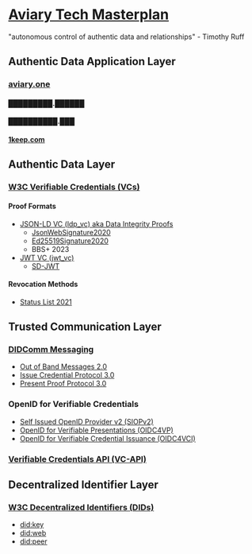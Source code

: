 # [Aviary Tech Masterplan](https://hackmd.io/lK0rJtksTiC4cua_DYu4Lw)

"autonomous control of authentic data and relationships" - Timothy Ruff


## Authentic Data Application Layer

### [aviary.one](https://aviary.one)

#### █████████.██████
#### ██████████.███
#### [1keep.com](https://1keep.com)

## Authentic Data Layer

### [W3C Verifiable Credentials (VCs)](https://www.w3.org/TR/vc-data-model/)

#### Proof Formats
* [JSON-LD VC (ldp_vc) aka Data Integrity Proofs](https://www.w3.org/TR/vc-data-model/#data-integrity-proofs)
  * [JsonWebSignature2020](https://www.w3.org/community/reports/credentials/CG-FINAL-lds-jws2020-20220721/)
  * [Ed25519Signature2020](https://w3c-ccg.github.io/di-eddsa-2020/)
  * BBS+ 2023
* [JWT VC (jwt_vc)](https://www.w3.org/TR/vc-data-model/#json-web-token)
  * [SD-JWT](https://datatracker.ietf.org/doc/draft-ietf-oauth-selective-disclosure-jwt/)

#### Revocation Methods

* [Status List 2021](https://w3c-ccg.github.io/vc-status-list-2021/)

## Trusted Communication Layer

### [DIDComm Messaging](https://identity.foundation/didcomm-messaging/spec/)
* [Out of Band Messages 2.0](https://identity.foundation/didcomm-messaging/spec/#out-of-band-messages)
* [Issue Credential Protocol 3.0](https://github.com/decentralized-identity/waci-didcomm/blob/main/issue_credential/README.md)
* [Present Proof Protocol 3.0](https://github.com/decentralized-identity/waci-didcomm/blob/main/present_proof/present-proof-v3.md)

### OpenID for Verifiable Credentials
* [Self Issued OpenID Provider v2 (SIOPv2)](https://openid.net/specs/openid-connect-self-issued-v2-1_0.html)
* [OpenID for Verifiable Presentations (OIDC4VP)](https://openid.net/specs/openid-4-verifiable-presentations-1_0.html)
* [OpenID for Verifiable Credential Issuance (OIDC4VCI)](https://openid.net/specs/openid-4-verifiable-credential-issuance-1_0.html)
### [Verifiable Credentials API (VC-API)](https://w3c-ccg.github.io/vc-api/)

## Decentralized Identifier Layer

### [W3C Decentralized Identifiers (DIDs)](https://www.w3.org/TR/did-core/)

* [did:key](https://w3c-ccg.github.io/did-method-key/)
* [did:web](https://w3c-ccg.github.io/did-method-web/)
* [did:peer](https://identity.foundation/peer-did-method-spec/)